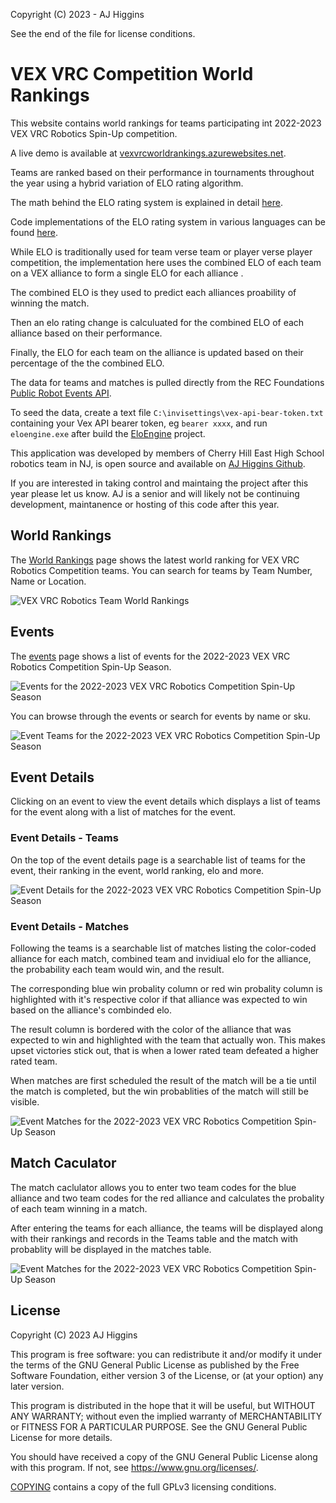 Copyright (C) 2023 - AJ Higgins

See the end of the file for license conditions.

VEX VRC Competition World Rankings
==================================

This website contains world rankings for teams participating int 2022-2023 VEX VRC Robotics Spin-Up competition. 

A live demo is available at [vexvrcworldrankings.azurewebsites.net](https://vexvrcworldrankings.azurewebsites.net/).

Teams are ranked based on their performance in tournaments throughout the year using a hybrid variation of ELO rating algorithm.

The math behind the ELO rating system is explained in detail [here](https://www.omnicalculator.com/sports/elo).

Code implementations of the ELO rating system in various languages can be found [here](https://www.geeksforgeeks.org/elo-rating-algorithm/).

While ELO is traditionally used for team verse team or player verse player competition, the implementation here uses the combined ELO of each team on a VEX alliance to form a single ELO for each alliance .

The combined ELO is they used to predict each alliances proability of winning the match.

Then an elo rating change is calculuated for the combined ELO of each alliance based on their performance.

Finally, the ELO for each team on the alliance is updated based on their percentage of the the combined ELO.

The data for teams and matches is pulled directly from the REC Foundations [Public Robot Events API](https://www.robotevents.com/api/v2). 

To seed the data, create a text file `C:\invisettings\vex-api-bear-token.txt` containing your Vex API bearer token, eg `bearer xxxx`, and run `eloengine.exe` after build the <a href='eloengine'>EloEngine</a> project.

This application was developed by members of Cherry Hill East High School robotics team in NJ, is open source and available on [AJ Higgins Github](https://github.com/ajhiggins421).

If you are interested in taking control and maintaing the project after this year please let us know. AJ is a senior and will likely not be continuing development, maintanence or hosting of this code after this year.

World Rankings
--------------

The [World Rankings](/rankings) page shows the latest world ranking for VEX VRC Robotics Competition teams. You can search for teams by Team Number, Name or Location.

![](../master/VexVrcWorldRankings/wwwroot/images/world-rankings.png?raw=true "VEX VRC Robotics Team World Rankings")

Events
------

The [events](/events) page shows a list of events for the 2022-2023 VEX VRC Robotics Competition Spin-Up Season.

![](../master/VexVrcWorldRankings/wwwroot/images/events.png?raw=true "Events for the 2022-2023 VEX VRC Robotics Competition Spin-Up Season")

You can browse through the events or search for events by name or sku.

![](../master/VexVrcWorldRankings/wwwroot/images/wave-at-wpi-event.png?raw=true "Event Teams for the 2022-2023 VEX VRC Robotics Competition Spin-Up Season")

Event Details
-------------

Clicking on an event to view the event details which displays a list of teams for the event along with a list of matches for the event.

### Event Details - Teams

On the top of the event details page is a searchable list of teams for the event, their ranking in the event, world ranking, elo and more.

![](../master/VexVrcWorldRankings/wwwroot/images/wave-at-wpi-teams.png?raw=true "Event Details for the 2022-2023 VEX VRC Robotics Competition Spin-Up Season")

### Event Details - Matches

Following the teams is a searchable list of matches listing the color-coded alliance for each match, combined team and invidiual elo for the alliance, the probability each team would win, and the result.

The corresponding blue win probality column or red win probality column is highlighted with it's respective color if that alliance was expected to win based on the alliance's combinded elo.

The result column is bordered with the color of the alliance that was expected to win and highlighted with the team that actually won. This makes upset victories stick out, that is when a lower rated team defeated a higher rated team.

When matches are first scheduled the result of the match will be a tie until the match is completed, but the win probablities of the match will still be visible.

![](../master/VexVrcWorldRankings/wwwroot/images/wave-at-wpi-event-matches.png?raw=true "Event Matches for the 2022-2023 VEX VRC Robotics Competition Spin-Up Season")

Match Caculator
---------------

The match caclulator allows you to enter two team codes for the blue alliance and two team codes for the red alliance and calculates the probality of each team winning in a match.

After entering the teams for each alliance, the teams will be displayed along with their rankings and records in the Teams table and the match with probablity will be displayed in the matches table.

![](../master/VexVrcWorldRankings/wwwroot/images/vex-vrc-robotics-match-calculator.png?raw=true "Event Matches for the 2022-2023 VEX VRC Robotics Competition Spin-Up Season")

License
---------------
Copyright (C) 2023 AJ Higgins

This program is free software: you can redistribute it and/or modify it under the terms of the GNU General Public License as published by the Free Software Foundation, either version 3 of the License, or (at your option) any later version.

This program is distributed in the hope that it will be useful, but WITHOUT ANY WARRANTY; without even the implied warranty of MERCHANTABILITY or FITNESS FOR A PARTICULAR PURPOSE. See the GNU General Public License for more details.

You should have received a copy of the GNU General Public License along with this program. If not, see https://www.gnu.org/licenses/.

[COPYING](COPYING) contains a copy of the full GPLv3 licensing conditions.

